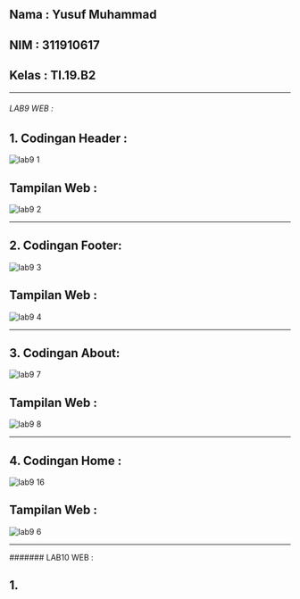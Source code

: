 ## Nama   : Yusuf Muhammad
## NIM    : 311910617
## Kelas  : TI.19.B2

<hr>

###### LAB9 WEB :

## 1. Codingan Header :
![lab9 1](https://user-images.githubusercontent.com/81587959/121386222-03ad2400-c974-11eb-92ca-0f12a2af9bc2.PNG)

   ## Tampilan Web :
   ![lab9 2](https://user-images.githubusercontent.com/81587959/121386379-24757980-c974-11eb-8633-9f6f89d12d05.PNG)

<hr>

## 2. Codingan Footer:
![lab9 3](https://user-images.githubusercontent.com/81587959/121386548-4a9b1980-c974-11eb-86ae-f96073cf4354.PNG)

## Tampilan Web :
![lab9 4](https://user-images.githubusercontent.com/81587959/121386602-571f7200-c974-11eb-9a24-30fd805c86f0.PNG)

<hr>

## 3. Codingan About:
![lab9 7](https://user-images.githubusercontent.com/81587959/121386785-6999ab80-c974-11eb-8ea3-fbc05c358b5b.PNG)

## Tampilan Web :
![lab9 8](https://user-images.githubusercontent.com/81587959/121386999-859d4d00-c974-11eb-83ac-5c3ee6466878.PNG)

<hr>

## 4. Codingan Home :
![lab9 16](https://user-images.githubusercontent.com/81587959/121387091-9d74d100-c974-11eb-9f18-131290665eef.PNG)

## Tampilan Web :
![lab9 6](https://user-images.githubusercontent.com/81587959/121387151-a9f92980-c974-11eb-8cf4-42ed8c0c1b62.PNG)

<hr>

####### LAB10 WEB :

## 1.





















































